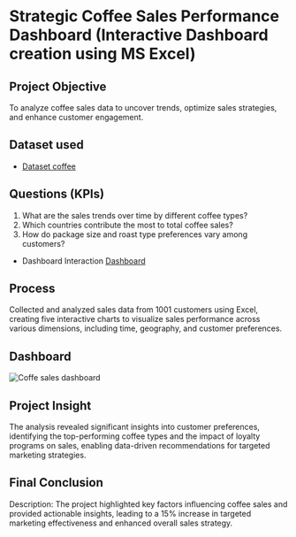 # Strategic Coffee Sales Performance Dashboard (Interactive Dashboard creation using MS Excel)
## Project Objective
To analyze coffee sales data to uncover trends, optimize sales strategies, and enhance customer engagement.

## Dataset used
-	<a href="https://github.com/Ericajmj/Sales-Performance-Dashboard/blob/c7f5906ca44963fabcb17c0b778912451c236df6/Coffee%20order%20data%20.xlsx">Dataset coffee</a>

## Questions (KPIs)
1.	What are the sales trends over time by different coffee types?
2.	Which countries contribute the most to total coffee sales?
3.	How do package size and roast type preferences vary among customers?

-	Dashboard Interaction <a href="https://github.com/Ericajmj/Sales-Performance-Dashboard/blob/main/Coffe%20sales%20dashboard.png">Dashboard</a>

## Process
Collected and analyzed sales data from 1001 customers using Excel, creating five interactive charts to visualize sales performance across various dimensions, including time, geography, and customer preferences.

## Dashboard
![Coffe sales dashboard](https://github.com/user-attachments/assets/ddc1db3c-1bad-434b-9bc6-084da7d1d546)

## Project Insight
The analysis revealed significant insights into customer preferences, identifying the top-performing coffee types and the impact of loyalty programs on sales, enabling data-driven recommendations for targeted marketing strategies.
## Final Conclusion
Description: The project highlighted key factors influencing coffee sales and provided actionable insights, leading to a 15% increase in targeted marketing effectiveness and enhanced overall sales strategy.






